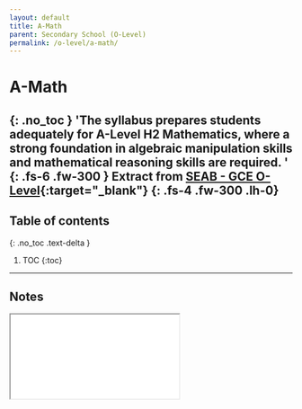 ```yaml
---
layout: default
title: A-Math
parent: Secondary School (O-Level)
permalink: /o-level/a-math/
---
```

# A-Math
{: .no_toc }
'The syllabus prepares students adequately for A-Level H2 Mathematics, where a strong foundation in
algebraic manipulation skills and mathematical reasoning skills are required. '
{: .fs-6 .fw-300 }
Extract from [SEAB - GCE O-Level](https://www.seab.gov.sg/docs/default-source/national-examinations/syllabus/olevel/2022syllabus/4048_y22_sy.pdf){:target="_blank"}
{: .fs-4 .fw-300 .lh-0}
---

<link rel="stylesheet" type="text/css" media="all" href="../../css.css" />

## Table of contents
{: .no_toc .text-delta }

1. TOC
{:toc}

---

## Notes
<iframe src="../../src/A_Math.pdf" class="pdf"></iframe>
